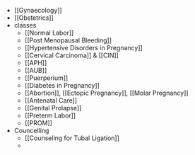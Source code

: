 - [[Gynaecology]]
- [[Obstetrics]]
- classes
	- [[Normal Labor]]
	- [[Post Menopausal Bleeding]]
	- [[Hypertensive Disorders in Pregnancy]]
	- [[Cervical Carcinoma]] & [[CIN]]
	- [[APH]]
	- [[AUB]]
	- [[Puerperium]]
	- [[Diabetes in Pregnancy]]
	- [[Abortion]], [[Ectopic Pregnancy]], [[Molar Pregnancy]]
	- [[Antenatal Care]]
	- [[Genital Prolapse]]
	- [[Preterm Labor]]
	- [[PROM]]
- Councelling
	- [[Counseling for Tubal Ligation]]
	-